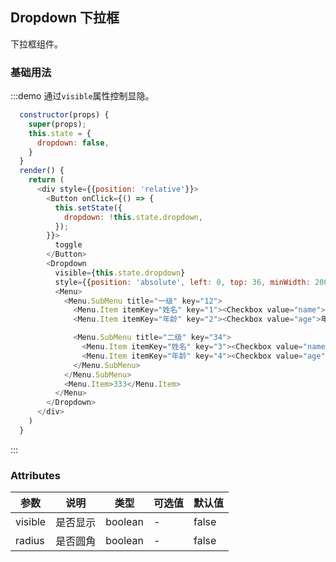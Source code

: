 ## Dropdown 下拉框
下拉框组件。

### 基础用法

:::demo 通过`visible`属性控制显隐。
```js
  constructor(props) {
    super(props);
    this.state = {
      dropdown: false,
    }
  }
  render() {
    return (
      <div style={{position: 'relative'}}>
        <Button onClick={() => {
          this.setState({
            dropdown: !this.state.dropdown,
          });
        }}>
          toggle
        </Button>
        <Dropdown
          visible={this.state.dropdown}
          style={{position: 'absolute', left: 0, top: 36, minWidth: 200}}>
          <Menu>
            <Menu.SubMenu title="一级" key="12">
              <Menu.Item itemKey="姓名" key="1"><Checkbox value="name">姓名</Checkbox></Menu.Item>
              <Menu.Item itemKey="年龄" key="2"><Checkbox value="age">年龄</Checkbox></Menu.Item>

              <Menu.SubMenu title="二级" key="34">
                <Menu.Item itemKey="姓名" key="3"><Checkbox value="name">姓名</Checkbox></Menu.Item>
                <Menu.Item itemKey="年龄" key="4"><Checkbox value="age">年龄</Checkbox></Menu.Item>
              </Menu.SubMenu>
            </Menu.SubMenu>
            <Menu.Item>333</Menu.Item>
          </Menu>
        </Dropdown>
      </div>
    )
  }
```
:::

### Attributes
| 参数      | 说明    | 类型      | 可选值       | 默认值   |
|---------- |-------- |---------- |-------------  |-------- |
| visible   |  是否显示  | boolean |  -     |    false    |
| radius   |  是否圆角  | boolean |  -     |    false    |
